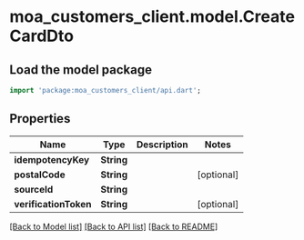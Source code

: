 # moa_customers_client.model.CreateCardDto

## Load the model package
```dart
import 'package:moa_customers_client/api.dart';
```

## Properties
Name | Type | Description | Notes
------------ | ------------- | ------------- | -------------
**idempotencyKey** | **String** |  | 
**postalCode** | **String** |  | [optional] 
**sourceId** | **String** |  | 
**verificationToken** | **String** |  | [optional] 

[[Back to Model list]](../README.md#documentation-for-models) [[Back to API list]](../README.md#documentation-for-api-endpoints) [[Back to README]](../README.md)


